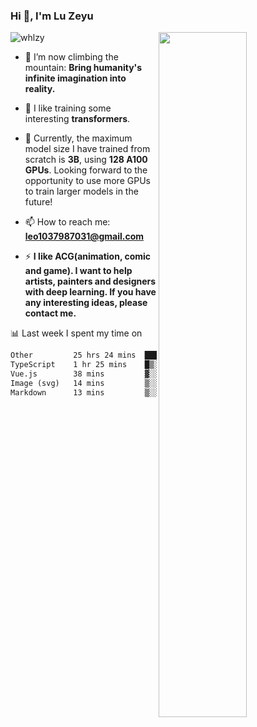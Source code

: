### Hi 👋, I'm Lu Zeyu

<img src="https://komarev.com/ghpvc/?username=whlzy&label=Profile%20views&color=0e75b6&style=flat" alt="whlzy" />
<img align="right" width="53%" src="https://github-readme-stats.vercel.app/api?username=whlzy&show_icons=true">

- 🔭 I’m now climbing the mountain: **Bring humanity's infinite imagination into reality.**

- 🌄 I like training some interesting **transformers**.

- 🌠 Currently, the maximum model size I have trained from scratch is **3B**, using **128 A100 GPUs**. Looking forward to the opportunity to use more GPUs to train larger models in the future!

- 📫 How to reach me: **leo1037987031@gmail.com**

- ⚡ **I like ACG(animation, comic and game). I want to help artists, painters and designers with deep learning. If you have any interesting ideas, please contact me.**

📊 Last week I spent my time on

<!--START_SECTION:waka-->

```txt
Other         25 hrs 24 mins  ██████████████████████▓░░   90.43 %
TypeScript    1 hr 25 mins    █▒░░░░░░░░░░░░░░░░░░░░░░░   05.10 %
Vue.js        38 mins         ▓░░░░░░░░░░░░░░░░░░░░░░░░   02.28 %
Image (svg)   14 mins         ▒░░░░░░░░░░░░░░░░░░░░░░░░   00.84 %
Markdown      13 mins         ▒░░░░░░░░░░░░░░░░░░░░░░░░   00.80 %
```

<!--END_SECTION:waka-->

